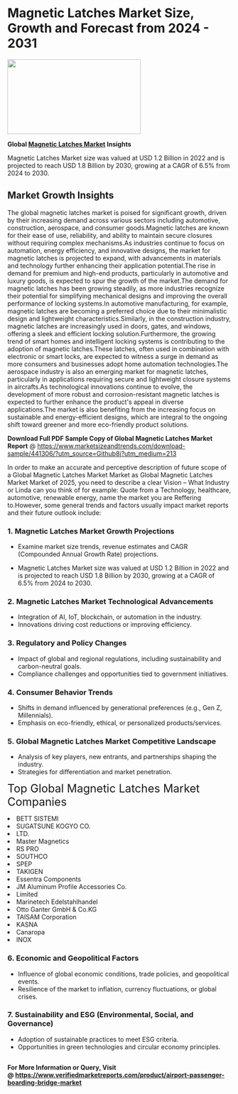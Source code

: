 <H1>Magnetic Latches Market Size, Growth and Forecast from 2024 - 2031</H1><img class="aligncenter size-medium wp-image-584254" src="https://thirdeyenews.in/wp-content/uploads/2024/09/Global-Market-Research-300x168.jpeg" alt="" width="300" height="168" /><p><strong>Global&nbsp;<a href="https://www.marketsizeandtrends.com/download-sample/441306/?utm_source=Github8j?utm_medium=213">Magnetic Latches Market</a> Insights</strong></p><p>Magnetic Latches Market size was valued at USD 1.2 Billion in 2022 and is projected to reach USD 1.8 Billion by 2030, growing at a CAGR of 6.5% from 2024 to 2030.</p><p><h2>Market Growth Insights</h2> The global magnetic latches market is poised for significant growth, driven by their increasing demand across various sectors including automotive, construction, aerospace, and consumer goods.Magnetic latches are known for their ease of use, reliability, and ability to maintain secure closures without requiring complex mechanisms.As industries continue to focus on automation, energy efficiency, and innovative designs, the market for magnetic latches is projected to expand, with advancements in materials and technology further enhancing their application potential.The rise in demand for premium and high-end products, particularly in automotive and luxury goods, is expected to spur the growth of the market.The demand for magnetic latches has been growing steadily, as more industries recognize their potential for simplifying mechanical designs and improving the overall performance of locking systems.In automotive manufacturing, for example, magnetic latches are becoming a preferred choice due to their minimalistic design and lightweight characteristics.Similarly, in the construction industry, magnetic latches are increasingly used in doors, gates, and windows, offering a sleek and efficient locking solution.Furthermore, the growing trend of smart homes and intelligent locking systems is contributing to the adoption of magnetic latches.These latches, often used in combination with electronic or smart locks, are expected to witness a surge in demand as more consumers and businesses adopt home automation technologies.The aerospace industry is also an emerging market for magnetic latches, particularly in applications requiring secure and lightweight closure systems in aircrafts.As technological innovations continue to evolve, the development of more robust and corrosion-resistant magnetic latches is expected to further enhance the product's appeal in diverse applications.The market is also benefiting from the increasing focus on sustainable and energy-efficient designs, which are integral to the ongoing shift toward greener and more eco-friendly product solutions.<p><span class=""><strong>Download Full PDF Sample Copy of Global Magnetic Latches Market Report</strong> @ <a href="https://www.marketsizeandtrends.com/download-sample/441306/?utm_source=Github8j?utm_medium=213" target="_blank">https://www.marketsizeandtrends.com/download-sample/441306/?utm_source=Github8j?utm_medium=213</a></span></p><p>In order to make an accurate and perceptive description of future scope of a Global&nbsp;Magnetic Latches Market Market as Global&nbsp;Magnetic Latches Market Market of 2025, you need to describe a clear Vision &ndash; What Industry or Linda can you think of for example: Quote from a Technology, healthcare, automotive, renewable energy, name the market you are Reffering to.However, some general trends and factors usually impact market reports and their future outlook include:</p><h3>1.&nbsp;<strong>Magnetic Latches Market Growth Projections</strong></h3><ul><li>Examine market size trends, revenue estimates and CAGR (Compounded Annual Growth Rate) projections.</li><li><p>Magnetic Latches Market size was valued at USD 1.2 Billion in 2022 and is projected to reach USD 1.8 Billion by 2030, growing at a CAGR of 6.5% from 2024 to 2030.</p></li></ul><h3>2.&nbsp;<strong>Magnetic Latches Market Technological Advancements</strong></h3><ul><li>Integration of AI, IoT, blockchain, or automation in the industry.</li><li>Innovations driving cost reductions or improving efficiency.</li></ul><h3>3.&nbsp;<strong>Regulatory and Policy Changes</strong></h3><ul><li>Impact of global and regional regulations, including sustainability and carbon-neutral goals.</li><li>Compliance challenges and opportunities tied to government initiatives.</li></ul><h3>4.&nbsp;<strong>Consumer Behavior Trends</strong></h3><ul><li>Shifts in demand influenced by generational preferences (e.g., Gen Z, Millennials).</li><li>Emphasis on eco-friendly, ethical, or personalized products/services.</li></ul><h3>5.&nbsp;<strong>Global Magnetic Latches Market Competitive Landscape</strong></h3><ul><li>Analysis of key players, new entrants, and partnerships shaping the industry.</li><li>Strategies for differentiation and market penetration.</li></ul><p data-pm-slice="1 1 []"><span style="color: inherit; font-family: inherit; font-size: 25px;">Top Global Magnetic Latches Market Companies</span></p><div class="" data-test-id=""><p><li>BETT SISTEMI</li><li> SUGATSUNE KOGYO CO.</li><li> LTD.</li><li> Master Magnetics</li><li> RS PRO</li><li> SOUTHCO</li><li> SPEP</li><li> TAKIGEN</li><li> Essentra Components</li><li> JM Aluminum Profile Accessories Co.</li><li> Limited</li><li> Marinetech Edelstahlhandel</li><li> Otto Ganter GmbH & Co.KG</li><li> TAISAM Corporation</li><li> KASNA</li><li> Canaropa</li><li> INOX</li></p></div><h3>6.&nbsp;<strong>Economic and Geopolitical Factors</strong></h3><ul><li>Influence of global economic conditions, trade policies, and geopolitical events.</li><li>Resilience of the market to inflation, currency fluctuations, or global crises.</li></ul><h3>7.&nbsp;<strong>Sustainability and ESG (Environmental, Social, and Governance)</strong></h3><ul><li>Adoption of sustainable practices to meet ESG criteria.</li><li>Opportunities in green technologies and circular economy principles.</li></ul><h2><strong style="font-size: 14px;">For More Information or Query, Visit @&nbsp;</strong><a style="background-color: #ffffff; font-size: 14px;" href="https://www.marketsizeandtrends.com/report/magnetic-latches-market/" target="_blank">https://www.verifiedmarketreports.com/product/airport-passenger-boarding-bridge-market</a></h2>